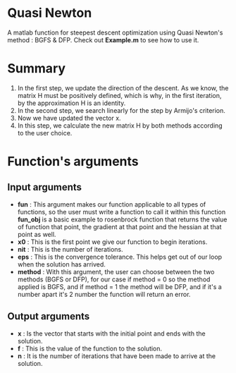 # Quasi Newton
A matlab function for steepest descent optimization using Quasi Newton's method : BGFS & DFP. Check out **Example.m** to see how to use it.

# Summary
1. In the first step, we update the direction of the descent. As we know, the matrix H must be positively defined, which is why, in the first iteration, by the approximation H is an identity.
2. In the second step, we search linearly for the step by Armijo's criterion.
3. Now we have updated the vector x.
4. In this step, we calculate the new matrix H by both methods according to the user choice.

# Function's arguments
## Input arguments
- **fun** : This argument makes our function applicable to all types of functions, so the user must write a function to call it within this function **fun_obj** is a basic example to rosenbrock function that returns the value of function that point, the gradient at that point and the hessian at that point as well.
- **x0** : This is the first point we give our function to begin iterations.
- **nit** : This is the number of iterations.
- **eps** : This is the convergence tolerance. This helps get out of our loop when the solution has arrived.
- **method** : With this argument, the user can choose between the two methods (BGFS or DFP), for our case if method = 0 so the method applied is BGFS, and if method = 1 the method will be DFP, and if it's a number apart it's 2 number the function will return an error.

## Output arguments
- **x** : Is the vector that starts with the initial point and ends with the solution.
- **f** : This is the value of the function to the solution.
- **n** : It is the number of iterations that have been made to arrive at the solution.

